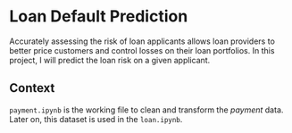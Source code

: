 # Loan Default Prediction

Accurately assessing the risk of loan applicants allows loan providers to better price customers and control losses on their loan portfolios. In this project, I will predict the loan risk on a given applicant.

## Context
```payment.ipynb``` is the working file to clean and transform the *payment* data. Later on, this dataset is used in the ```loan.ipynb```.
